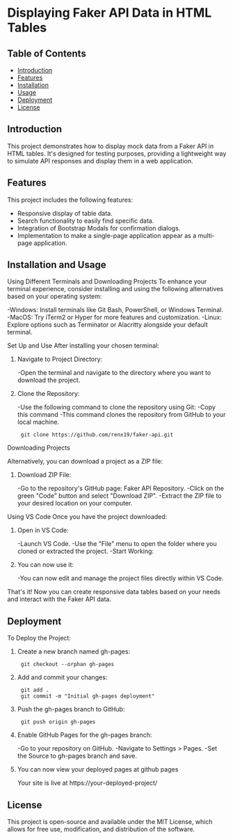 # Displaying Faker API Data in HTML Tables

## Table of Contents

- [Introduction](#introduction)
- [Features](#features)
- [Installation](#installation)
- [Usage](#usage)
- [Deployment](#deployment)
- [License](#license)

## Introduction

This project demonstrates how to display mock data from a Faker API in HTML tables. It's designed for testing purposes, providing a lightweight way to simulate API responses and display them in a web application.


## Features

This project includes the following features:

- Responsive display of table data.
- Search functionality to easily find specific data.
- Integration of Bootstrap Modals for confirmation dialogs.
- Implementation to make a single-page application appear as a multi-page application.



## Installation and  Usage

Using Different Terminals and Downloading Projects
To enhance your terminal experience, consider installing and using the following alternatives based on your operating system:
	
  -Windows: Install terminals like Git Bash, PowerShell, or Windows Terminal.
  -MacOS: Try iTerm2 or Hyper for more features and customization.
 -Linux: Explore options such as Terminator or Alacritty alongside your default terminal.

Set Up and Use
After installing your chosen terminal:

1. Navigate to Project Directory:

	-Open the terminal and navigate to the directory where you want to download the project.

2. Clone the Repository:
	
	-Use the following command to clone the repository using Git:
	-Copy this command
	-This command clones the repository from GitHub to your local machine.

			
		git clone https://github.com/renx19/faker-api.git


Downloading Projects

Alternatively, you can download a project as a ZIP file:

1. Download ZIP File:

     -Go to the repository's GitHub page: Faker API Repository.
     -Click on the green "Code" button and select "Download ZIP".
     -Extract the ZIP file to your desired location on your computer.


Using VS Code
		Once you have the project downloaded:

1. Open in VS Code:

	-Launch VS Code.
	-Use the "File" menu to open the folder where you cloned or extracted the project.
	-Start Working:

2. You can now use it:

   	-You can now edit and manage the project files directly within VS Code.


That's it! Now you can create responsive data tables based on your needs and interact with the Faker API data.


## Deployment 

To Deploy the Project:

1. Create a new branch named gh-pages:
   
		git checkout --orphan gh-pages
2. 	Add and commit your changes:
	
   		 git add .
   		 git commit -m "Initial gh-pages deployment"

3. Push the gh-pages branch to GitHub:


   		git push origin gh-pages
   
4.  Enable GitHub Pages for the gh-pages branch:

	-Go to your repository on GitHub.
	-Navigate to Settings > Pages.
	-Set the Source to gh-pages branch and save.

5. You can now view your deployed pages at github pages

      Your site is live at https://your-deployed-project/


## License 

   This project is open-source and available under the MIT License, which allows for free use, modification, and distribution of the software. 





